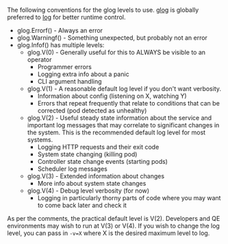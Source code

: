 
The following conventions for the glog levels to use.  [glog](http://godoc.org/github.com/golang/glog) is globally preferred to [log](http://golang.org/pkg/log/) for better runtime control.

* glog.Errorf() - Always an error
* glog.Warningf() - Something unexpected, but probably not an error
* glog.Infof() has multiple levels:
  * glog.V(0) - Generally useful for this to ALWAYS be visible to an operator
    * Programmer errors
    * Logging extra info about a panic
    * CLI argument handling
  * glog.V(1) - A reasonable default log level if you don't want verbosity.
    * Information about config (listening on X, watching Y)
    * Errors that repeat frequently that relate to conditions that can be corrected (pod detected as unhealthy)
  * glog.V(2) - Useful steady state information about the service and important log messages that may correlate to significant changes in the system.  This is the recommended default log level for most systems.
    * Logging HTTP requests and their exit code
    * System state changing (killing pod)
    * Controller state change events (starting pods)
    * Scheduler log messages
  * glog.V(3) - Extended information about changes
    * More info about system state changes
  * glog.V(4) - Debug level verbosity (for now)
    * Logging in particularly thorny parts of code where you may want to come back later and check it

As per the comments, the practical default level is V(2).  Developers and QE environments may wish to run at V(3) or V(4). If you wish to change the log level, you can pass in `-v=X` where X is the desired maximum level to log.



